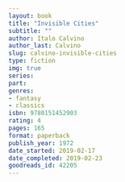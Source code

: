 ```yaml
---
layout: book
title: "Invisible Cities"
subtitle: ""
author: Italo Calvino
author_last: Calvino
slug: calvino-invisible-cities
type: fiction
img: true
series: 
part: 
genres:
- fantasy
- classics
isbn: 9780151452903
rating: 4
pages: 165
format: paperback
publish_year: 1972
date_started: 2019-02-17
date_completed: 2019-02-23
goodreads_id: 42205
---
```

